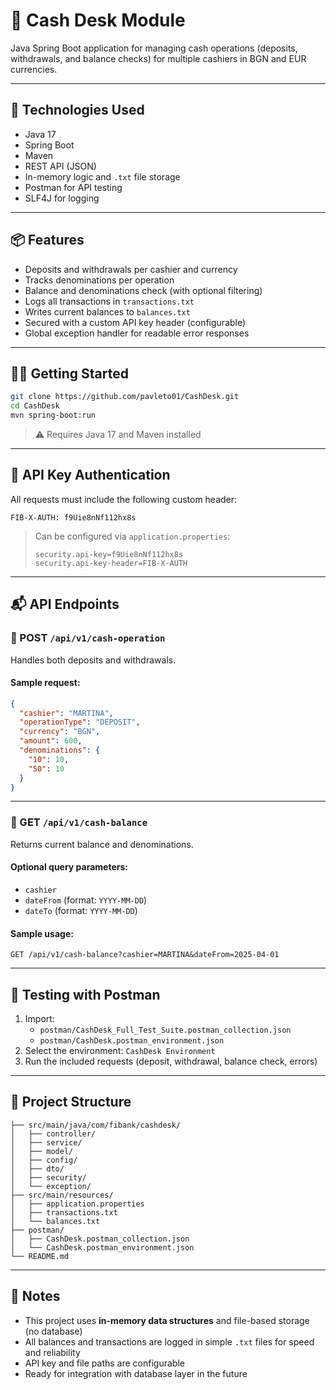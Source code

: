 # 💸 Cash Desk Module

Java Spring Boot application for managing cash operations (deposits, withdrawals, and balance checks) for multiple cashiers in BGN and EUR currencies.

---

## 🚀 Technologies Used

- Java 17
- Spring Boot
- Maven
- REST API (JSON)
- In-memory logic and `.txt` file storage
- Postman for API testing
- SLF4J for logging

---

## 📦 Features

- Deposits and withdrawals per cashier and currency
- Tracks denominations per operation
- Balance and denominations check (with optional filtering)
- Logs all transactions in `transactions.txt`
- Writes current balances to `balances.txt`
- Secured with a custom API key header (configurable)
- Global exception handler for readable error responses

---

## 🧑‍💻 Getting Started

```bash
git clone https://github.com/pavleto01/CashDesk.git
cd CashDesk
mvn spring-boot:run
```

> ⚠️ Requires Java 17 and Maven installed

---

## 🔐 API Key Authentication

All requests must include the following custom header:

```
FIB-X-AUTH: f9Uie8nNf112hx8s
```

> Can be configured via `application.properties`:
> ```properties
> security.api-key=f9Uie8nNf112hx8s
> security.api-key-header=FIB-X-AUTH
> ```

---

## 📬 API Endpoints

### 🔹 POST `/api/v1/cash-operation`

Handles both deposits and withdrawals.

#### Sample request:

```json
{
  "cashier": "MARTINA",
  "operationType": "DEPOSIT",
  "currency": "BGN",
  "amount": 600,
  "denominations": {
    "10": 10,
    "50": 10
  }
}
```

---

### 🔹 GET `/api/v1/cash-balance`

Returns current balance and denominations.

#### Optional query parameters:
- `cashier`
- `dateFrom` (format: `YYYY-MM-DD`)
- `dateTo` (format: `YYYY-MM-DD`)

#### Sample usage:
```
GET /api/v1/cash-balance?cashier=MARTINA&dateFrom=2025-04-01
```

---

## 🧪 Testing with Postman

1. Import:
   - `postman/CashDesk_Full_Test_Suite.postman_collection.json`
   - `postman/CashDesk.postman_environment.json`
2. Select the environment: `CashDesk Environment`
3. Run the included requests (deposit, withdrawal, balance check, errors)

---

## 📁 Project Structure

```
├── src/main/java/com/fibank/cashdesk/
│   ├── controller/
│   ├── service/
│   ├── model/
│   ├── config/
│   ├── dto/
│   ├── security/
│   └── exception/
├── src/main/resources/
│   ├── application.properties
│   ├── transactions.txt
│   └── balances.txt
├── postman/
│   ├── CashDesk.postman_collection.json
│   └── CashDesk.postman_environment.json
└── README.md
```

---

## 🧾 Notes

- This project uses **in-memory data structures** and file-based storage (no database)
- All balances and transactions are logged in simple `.txt` files for speed and reliability
- API key and file paths are configurable
- Ready for integration with database layer in the future
